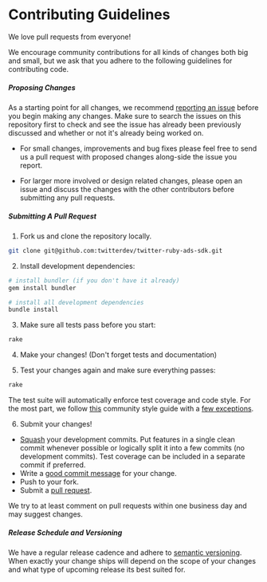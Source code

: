 # Contributing Guidelines

We love pull requests from everyone!

We encourage community contributions for all kinds of changes
both big and small, but we ask that you adhere to the following guidelines for contributing code.

##### Proposing Changes

As a starting point for all changes, we recommend [reporting an issue][report-issue]
before you begin making any changes. Make sure to search the issues on this repository
first to check and see the issue has already been previously discussed and whether or
not it's already being worked on.

- For small changes, improvements and bug fixes please feel free to send us a pull
request with proposed changes along-side the issue you report.

- For larger more involved or design related changes, please open an issue and discuss
the changes with the other contributors before submitting any pull requests.

[report-issue]: https://github.com/twitterdev/twitter-ruby-ads-sdk/issues?q=is%3Aopen+is%3Aissue

##### Submitting A Pull Request

1) Fork us and clone the repository locally.

```bash
git clone git@github.com:twitterdev/twitter-ruby-ads-sdk.git
```

2) Install development dependencies:

```bash
# install bundler (if you don't have it already)
gem install bundler

# install all development dependencies
bundle install
```

3) Make sure all tests pass before you start:

```bash
rake
```

4) Make your changes! (Don't forget tests and documentation)

5) Test your changes again and make sure everything passes:

```bash
rake
```

The test suite will automatically enforce test coverage and code style.
For the most part, we follow [this][style] community style guide with a
[few exceptions](https://github.com/twitterdev/twitter-ruby-ads-sdk/blob/master/.rubocop.yml).

[style]: https://github.com/bbatsov/ruby-style-guide

6) Submit your changes!

- [Squash](http://eli.thegreenplace.net/2014/02/19/squashing-github-pull-requests-into-a-single-commit) your development commits. Put features in a single clean commit whenever possible or logically split it into a few commits (no development commits). Test coverage can be included in a separate commit if preferred. 
- Write a [good commit message][commit] for your change.
- Push to your fork.
- Submit a [pull request][pr].

[commit]: http://chris.beams.io/posts/git-commit/
[pr]: https://github.com/thoughtbot/suspenders/compare/

We try to at least comment on pull requests within one business day and may suggest changes.

##### Release Schedule and Versioning

We have a regular release cadence and adhere to [semantic versioning](http://semver.org/). When
exactly your change ships will depend on the scope of your changes and what type of upcoming release
its best suited for.
